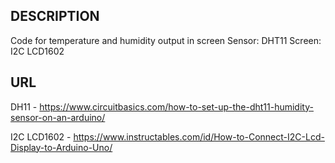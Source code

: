 ## DESCRIPTION

Code for temperature and humidity output in screen
Sensor: DHT11
Screen: I2C LCD1602

## URL

DH11 - https://www.circuitbasics.com/how-to-set-up-the-dht11-humidity-sensor-on-an-arduino/

I2C LCD1602 - https://www.instructables.com/id/How-to-Connect-I2C-Lcd-Display-to-Arduino-Uno/